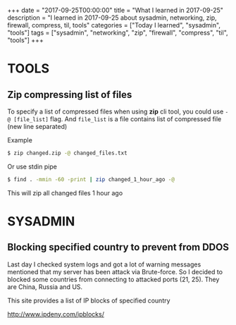 +++
date = "2017-09-25T00:00:00"
title = "What I learned in 2017-09-25"
description = "I learned in 2017-09-25 about sysadmin, networking, zip, firewall, compress, til, tools"
categories = ["Today I learned", "sysadmin", "tools"]
tags = ["sysadmin", "networking", "zip", "firewall", "compress", "til", "tools"]
+++


# TOOLS

## Zip compressing list of files

To specify a list of compressed files when using **zip** cli tool, you could use `-@ [file_list]` flag. And `file_list` is a file contains list of compressed file (new line separated)

Example

```bash
$ zip changed.zip -@ changed_files.txt
```

Or use stdin pipe

```bash
$ find . -mmin -60 -print | zip changed_1_hour_ago -@
```

This will zip all changed files 1 hour ago

# SYSADMIN

## Blocking specified country to prevent from DDOS

Last day I checked system logs and got a lot of warning messages mentioned that my server has been attack via Brute-force. So I decided to blocked some countries from connecting to attacked ports (21, 25). They are China, Russia and US.

This site provides a list of IP blocks of specified country

http://www.ipdeny.com/ipblocks/

